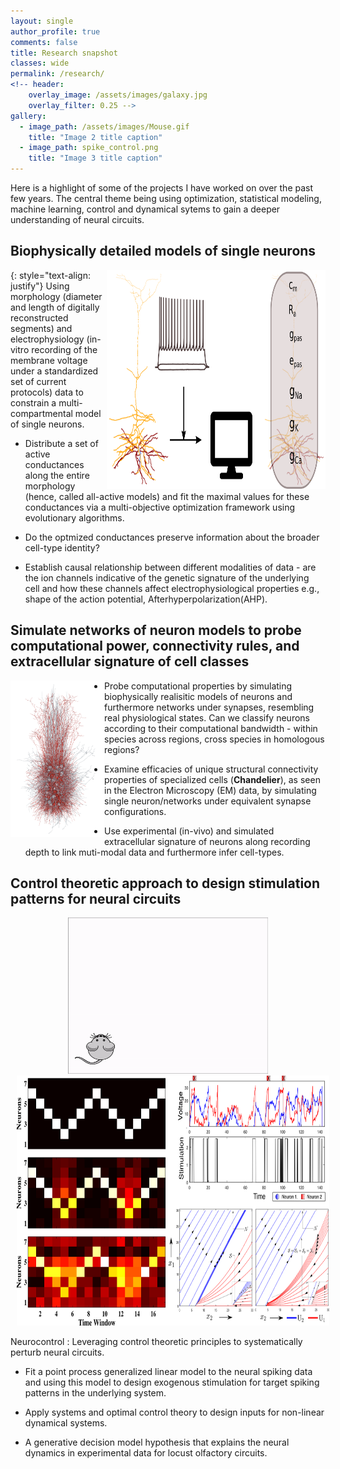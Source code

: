 ```yaml
---
layout: single
author_profile: true
comments: false
title: Research snapshot 
classes: wide
permalink: /research/
<!-- header:
    overlay_image: /assets/images/galaxy.jpg
    overlay_filter: 0.25 -->
gallery:
  - image_path: /assets/images/Mouse.gif
    title: "Image 2 title caption"
  - image_path: spike_control.png
    title: "Image 3 title caption"
---
```


Here is a highlight of some of the projects I have worked on over the past few years. The central theme being using optimization, statistical modeling, machine learning, control and dynamical sytems to gain a deeper understanding of neural circuits.

## Biophysically detailed models of single neurons
<img src="/assets/images/opt_graphical_abstract.png" height="350" width="350" align='right'> 
{: style="text-align: justify"}
Using morphology (diameter and length of digitally reconstructed segments) and electrophysiology (in-vitro recording of the membrane voltage under a standardized set of current protocols) data to constrain a multi-compartmental model of single neurons.

* Distribute a set of active conductances along the entire morphology (hence, called all-active models) and fit the maximal values for these conductances via a multi-objective optimization framework using evolutionary algorithms.

* Do the optmized conductances preserve information about the broader cell-type identity?

* Establish causal relationship between different modalities of data - are the ion channels indicative of the genetic signature of the underlying cell and how these channels affect electrophysiological properties e.g., shape of the action potential, Afterhyperpolarization(AHP).


## Simulate networks of neuron models to probe computational power, connectivity rules, and extracellular signature of cell classes
<img src="/assets/images/300_neurons.png" height="250" width="150" align='left'>

* Probe computational properties by simulating biophysically realisitic models of neurons and furthermore networks under synapses, resembling real physiological states. Can we classify neurons according to their computational bandwidth -  within species across regions, cross species in homologous regions?

* Examine efficacies of unique structural connectivity properties of specialized cells (**Chandelier**), as seen in the Electron Microscopy (EM) data, by simulating single neuron/networks under equivalent synapse configurations.

* Use experimental (in-vivo) and simulated extracellular signature of neurons along recording depth to link muti-modal data and furthermore infer cell-types.


## Control theoretic approach to design stimulation patterns for neural circuits
<p align="center">
<img src="/assets/images/Mouse.gif" height="250" width="320"> 

<img src="/assets/images/spike_control.png" height="400" width="500" hspace="10"> 
</p>
Neurocontrol : Leveraging control theoretic principles to systematically perturb neural circuits.

* Fit a point process generalized linear model to the neural spiking data and using this model to design exogenous stimulation for target spiking patterns in the underlying system.

* Apply systems and optimal control theory to design inputs for non-linear dynamical systems.

* A generative decision model hypothesis that explains the neural dynamics in experimental data for locust olfactory circuits.